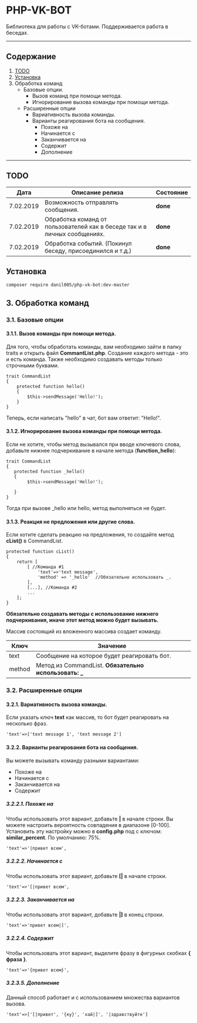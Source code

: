 

#  PHP-VK-BOT

Библиотека для работы с VK-ботами.
Поддерживается работа в беседах.
___

##  Содержание

1. [TODO](#todo)
 2. [Установка](#%D0%A3%D1%81%D1%82%D0%B0%D0%BD%D0%BE%D0%B2%D0%BA%D0%B0)
 3. Обработка команд
    + Базовые опции.
      + Вызов команд при помощи метода.
      + Игнорирование вызова команды при помощи метода.
    + Расширенные опции
      + Вариативность вызова команды.
      + Варианты реагирования бота на сообщения.
        - Похоже на 
        - Начинается с
        - Заканчивается на
        - Содержит
        - Дополнение
___
## TODO
|Дата|Описание релиза |Состояние 
|:--:|--|--|
| 7.02.2019 |Возможность отправлять сообщения.  |**done**
| 7.02.2019 |Обработка команд от пользователей как в беседе так и в личных сообщениях.  |**done**
| 7.02.2019 |Обработка событий. (Покинул беседу, присоединился и т.д.)  |**done**

## Установка
  ``` 
composer require danil005/php-vk-bot:dev-master
 ```

## 3. Обработка команд
### 3.1. Базовые опции
#### 3.1.1. Вызов команды при помощи метода.
Для того, чтобы обработать команды, вам необходимо зайти в папку traits и открыть файл **CommantList.php**.  Создание каждого метода - это и есть команда. Также необходимо создавать методы только строчными буквами.
```
trait CommandList  
{  
	protected function hello()  
	{  
		$this->sendMessage('Hello!');  
	}
}
 ```
 Теперь, если написать "hello" в чат, бот вам ответит: "Hello!".
#### 3.1.2. Игнорирование вызова команды при помощи метода.
Если не хотите, чтобы метод вызывался при вводе ключевого слова, добавьте нижнее подчеркивание в начале метода (**function_hello**):
 ```
trait CommandList  
{  
    protected function _hello()  
    {  
         $this->sendMessage('Hello!');  
	 
    }
}
 ```
 Тогда при вызове _hello или hello, метод выполняться не будет.
 #### 3.1.3. Реакция не предложения или другие слова.
Если хотите сделать реакцию на предложения, то создайте метод **cList()** в CommandList.
```
protected function cList()  
{  
    return [  
        [ //Команда #1
            'text'=>'text message',  
            'method' => '_hello'  //Обязательно использовать _.
        ],
        [...], //Команда #2
        ...  
    ];
}
 ```
**Обязательно создавать методы с использование нижнего подчеркивания, иначе этот метод можно будет вызывать.**

 Массив состоящий из вложенного массива создает команду.
 
|Ключ|Значение  |
|--|--|
|text|Сообщение на которое будет реагировать бот.|
|method|Метод из CommandList. **Обязательно использовать: _**
### 3.2. Расширенные опции
#### 3.2.1. Вариативность вызова команды.
Если указать ключ **text** как массив, то бот будет реагировать на несколько фраз.
```
'text'=>['text message 1', 'text message 2']
```
#### 3.2.2. Варианты реагирования бота на сообщения.
Вы можете вызывать команду разными вариантами:

 - Похоже на
 - Начинается с 
 - Заканчивается на
 - Содержит
##### 3.2.2.1. Похоже на
Чтобы использовать этот вариант, добавьте **|** в начале строки.
Вы можете настроить вероятность совпадения в диапазоне [0-100]. 
Установить эту настройку можно в **config.php** под c ключом: **similar_percent**.
По умолчанию: 75%.
```
'text'=>'|привет всем',
```
##### 3.2.2.2. Начинается с
Чтобы использовать этот вариант, добавьте **[|** в начале строки.
```
'text'=>'[|привет всем',
```
##### 3.2.2.3. Заканчивается на
Чтобы использовать этот вариант, добавьте **|]** в конец строки.
```
'text'=>'привет всем|]',
```
##### 3.2.2.4. Содержит
Чтобы использовать этот вариант, выделите фразу в фигурных скобках **{ фраза }**.
```
'text'=>'{привет всем}',
```
##### 3.2.3.5. Дополнение
Данный способ работает и с использованием множества вариантов вызова.
```
'text'=>['[|привет', '{ку}', 'хай|]', '|здравствуйте']
```

